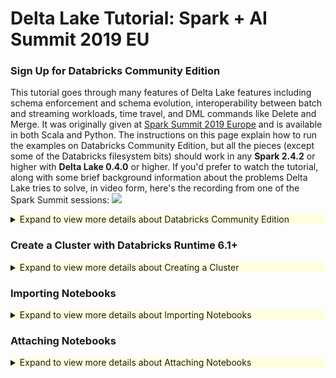 # Delta Lake Tutorial: Spark + AI Summit 2019 EU

### Sign Up for Databricks Community Edition

This tutorial goes through many features of Delta Lake features including schema enforcement and schema evolution, interoperability between batch and streaming workloads, time travel, and DML commands like Delete and Merge. It was originally given at [Spark Summit 2019 Europe](https://databricks.com/sparkaisummit/europe) and is available in both Scala and Python. The instructions on this page explain how to run the examples on Databricks Community Edition, but all the pieces (except some of the Databricks filesystem bits) should work in any **Spark 2.4.2** or higher with **Delta Lake 0.4.0** or higher. If you'd prefer to watch the tutorial, along with some brief background information about the problems Delta Lake tries to solve, in video form, here's the recording from one of the Spark Summit sessions:
[![ ](https://img.youtube.com/vi/cpA3Ni8ZUPI/maxresdefault.jpg)](https://youtu.be/cpA3Ni8ZUPI)

<details>
<summary style="background-color: #ffffe0;">Expand to view more details about Databricks Community Edition</summary>

&nbsp;<br/>&nbsp;
Start by signing up for **Databricks Community Edition** by going to [databricks.com/try](https://databricks.com/try) and choose *Community Edition*.  

![ ](img/Get-Started-DBCE-01.png)

Note, the **Community Edition** link is on the right side with the *white* **Get Started** button (i.e. *not* the green button).   This is a free edition of Databricks and does not require your credit card.  


![ ](img/Get-Started-DBCE-02.png)

Next, sign up for **Databricks Community Edition (DBCE)** by filling out the form (note, no credit card is required).  Once you sign up, verify your account by going to your email account that you filled out in the preceding form.  Once your account is validated, go to DBCE which should look similar to below.

![ ](img/Get-Started-DBCE-03.png)

Once you log in, you will view the Databricks workspace similar to the screenshot below.

![ ](img/Get-Started-DBCE-04.png)
</details>

### Create a Cluster with Databricks Runtime 6.1+

<details>
<summary style="background-color: #ffffe0;">Expand to view more details about Creating a Cluster</summary>

&nbsp;<br/>&nbsp;
Start by clicking the *Create Cluster* on the left pane.

![](img/Create-Cluster-01.png)

This will bring up the *Create Cluster* dialog as noted in the following screenshot.

![](img/Create-Cluster-02.png)

Fill in the **name** of your cluster as well as the *Databricks Runtime Version* - choose the **6.1 Beta** runtime.

![](img/Create-Cluster-03.png) 

Click on **Create Cluster** and then your cluster will be up and running.

![](img/Create-Cluster-04.png) 

Note, within DBCE, you can only create one cluster at a time.  If one already exists, you will need to either use it or create a new one.

</details>


### Importing Notebooks

<details>
<summary style="background-color: #ffffe0;">Expand to view more details about Importing Notebooks</summary>

&nbsp;<br/>&nbsp;
For these next steps, we will import the following notebook so keep the following links handy:

* [Scala Tutorial](./SAISEu19%20-%20Delta%20Lake%20Scala%20Tutorial.scala) 
* [Python Tutorial](./SAISEu19%20-%20Delta%20Lake%20Python%20Tutorial.py)


Start by opening up one of the notebooks in the preceding links *in a new window* and **copy** the URL.

Then go back to your Databricks workspace, *right click* and then choose **Import**.

![](img/Import-Notebook-04.png)



This will open up the *Import Notebooks* dialog in the Databricks workspace.  

![](img/Import-Notebook-05.png)



Paste the notebook URL you had copied from two screens prior into the *Import Notebooks* dialog.

![](img/Import-Notebook-06.png)



Once you have imported the notebook, your screen should similar to the view below. 

![](img/Import-Notebook-08.png)

</details>

### Attaching Notebooks

<details>
<summary style="background-color: #ffffe0;">Expand to view more details about Attaching Notebooks</summary>

&nbsp;<br/>&nbsp;
Near the top left, click the *cluster dropdown* and choose the cluster you want to attach the notebook.  

![](img/Attach-Notebook.png)

</details>
